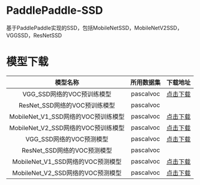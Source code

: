 # PaddlePaddle-SSD
基于PaddlePaddle实现的SSD，包括MobileNetSSD，MobileNetV2SSD，VGGSSD，ResNetSSD



# 模型下载

| 模型名称 | 所用数据集 | 下载地址 |
| :---: | :---: | :---: |
| VGG_SSD网络的VOC预训练模型 | pascalvoc | [点击下载](https://resource.doiduoyi.com/#734q63k) |
| ResNet_SSD网络的VOC预训练模型 | pascalvoc |   |
| MobileNet_V1_SSD网络的VOC预训练模型 | pascalvoc | [点击下载](https://resource.doiduoyi.com/#aum9kao) |
| MobileNet_V2_SSD网络的VOC预训练模型 | pascalvoc | [点击下载](https://resource.doiduoyi.com/#g1uqo28) |
| VGG_SSD网络的VOC预测模型 | pascalvoc | [点击下载](https://resource.doiduoyi.com/#w84qc89) |
| ResNet_SSD网络的VOC预测模型 | pascalvoc |  |
| MobileNet_V1_SSD网络的VOC预测模型 | pascalvoc | [点击下载](https://resource.doiduoyi.com/#y86w98i) |
| MobileNet_V2_SSD网络的VOC预测模型 | pascalvoc | [点击下载](https://resource.doiduoyi.com/#6o5kiay) |
